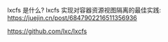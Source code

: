 lxcfs 是什么? lxcfs 实现对容器资源视图隔离的最佳实践: https://juejin.cn/post/6847902216511356936

https://github.com/lxc/lxcfs